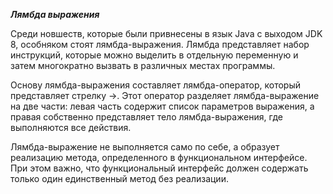 ***Лямбда выражения***

Среди новшеств, которые были привнесены в язык Java с выходом JDK 8, особняком стоят лямбда-выражения. 
Лямбда представляет набор инструкций, которые можно выделить в отдельную переменную и затем многократно 
вызвать в различных местах программы.

Основу лямбда-выражения составляет лямбда-оператор, который представляет стрелку ->. Этот оператор разделяет 
лямбда-выражение на две части: левая часть содержит список параметров выражения, а правая собственно представляет 
тело лямбда-выражения, где выполняются все действия.

Лямбда-выражение не выполняется само по себе, а образует реализацию метода, определенного в 
функциональном интерфейсе. При этом важно, что функциональный интерфейс должен содержать только один 
единственный метод без реализации.